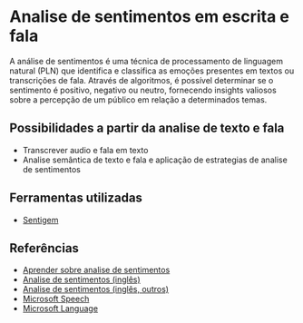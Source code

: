 # Analise de sentimentos em escrita e fala


A análise de sentimentos é uma técnica de processamento de linguagem natural (PLN) 
que identifica e classifica as emoções presentes em textos ou transcrições de fala. 
Através de algoritmos, é possível determinar se o sentimento é positivo, negativo ou neutro, 
fornecendo insights valiosos sobre a percepção de um público em relação a determinados temas.


## Possibilidades a partir da analise de texto e fala

- Transcrever audio e fala em texto
- Analise semântica de texto e fala e aplicação de estrategias de analise de sentimentos

## Ferramentas utilizadas

- [Sentigem](http://sentigem.com/#!)

## Referências

- [Aprender sobre analise de sentimentos](https://learn.microsoft.com/pt-br/ai-builder/prebuilt-sentiment-analysis)
- [Analise de sentimentos (inglês)](http://sentigem.com/#!)
- [Analise de sentimentos (inglês, outros)](https://mi-linux.wlv.ac.uk/~cm1993/sentistrength/#Non-English)
- [Microsoft Speech](https://speech.microsoft.com/portal)
- [Microsoft Language](https://language.cognitive.azure.com/)
